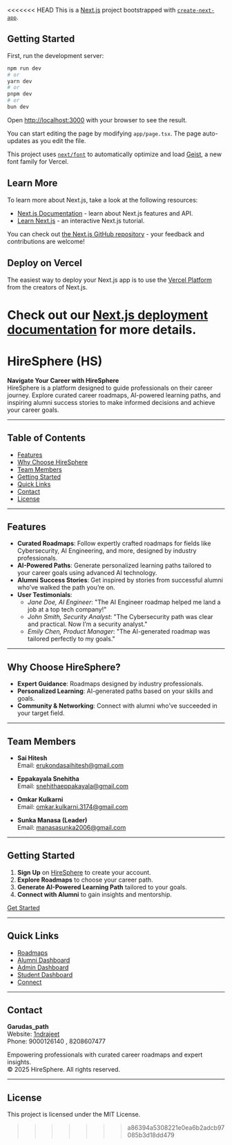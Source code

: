 <<<<<<< HEAD
This is a [Next.js](https://nextjs.org) project bootstrapped with [`create-next-app`](https://nextjs.org/docs/app/api-reference/cli/create-next-app).

## Getting Started

First, run the development server:

```bash
npm run dev
# or
yarn dev
# or
pnpm dev
# or
bun dev
```

Open [http://localhost:3000](http://localhost:3000) with your browser to see the result.

You can start editing the page by modifying `app/page.tsx`. The page auto-updates as you edit the file.

This project uses [`next/font`](https://nextjs.org/docs/app/building-your-application/optimizing/fonts) to automatically optimize and load [Geist](https://vercel.com/font), a new font family for Vercel.

## Learn More

To learn more about Next.js, take a look at the following resources:

- [Next.js Documentation](https://nextjs.org/docs) - learn about Next.js features and API.
- [Learn Next.js](https://nextjs.org/learn) - an interactive Next.js tutorial.

You can check out [the Next.js GitHub repository](https://github.com/vercel/next.js) - your feedback and contributions are welcome!

## Deploy on Vercel

The easiest way to deploy your Next.js app is to use the [Vercel Platform](https://vercel.com/new?utm_medium=default-template&filter=next.js&utm_source=create-next-app&utm_campaign=create-next-app-readme) from the creators of Next.js.

Check out our [Next.js deployment documentation](https://nextjs.org/docs/app/building-your-application/deploying) for more details.
=======
# HireSphere (HS)

**Navigate Your Career with HireSphere**  
HireSphere is a platform designed to guide professionals on their career journey. Explore curated career roadmaps, AI-powered learning paths, and inspiring alumni success stories to make informed decisions and achieve your career goals.

---

## Table of Contents
- [Features](#features)
- [Why Choose HireSphere](#why-choose-hiresphere)
- [Team Members](#team-members)
- [Getting Started](#getting-started)
- [Quick Links](#quick-links)
- [Contact](#contact)
- [License](#license)

---

## Features
- **Curated Roadmaps**: Follow expertly crafted roadmaps for fields like Cybersecurity, AI Engineering, and more, designed by industry professionals.
- **AI-Powered Paths**: Generate personalized learning paths tailored to your career goals using advanced AI technology.
- **Alumni Success Stories**: Get inspired by stories from successful alumni who’ve walked the path you’re on.
- **User Testimonials**:
  - *Jane Doe, AI Engineer*: "The AI Engineer roadmap helped me land a job at a top tech company!"
  - *John Smith, Security Analyst*: "The Cybersecurity path was clear and practical. Now I’m a security analyst."
  - *Emily Chen, Product Manager*: "The AI-generated roadmap was tailored perfectly to my goals."

---

## Why Choose HireSphere?
- **Expert Guidance**: Roadmaps designed by industry professionals.
- **Personalized Learning**: AI-generated paths based on your skills and goals.
- **Community & Networking**: Connect with alumni who’ve succeeded in your target field.

---



## Team Members
- **Sai Hitesh**  
  Email: [erukondasaihitesh@gmail.com](mailto:erukondasaihitesh@gmail.com)

- **Eppakayala Snehitha**  
  Email: [snehithaeppakayala@gmail.com](mailto:snehithaeppakayala@gmail.com)

- **Omkar Kulkarni**  
  Email: [omkar.kulkarni.3174@gmail.com](mailto:omkar.kulkarni.3174@gmail.com)

- **Sunka Manasa (Leader)**  
  Email: [manasasunka2006@gmail.com](mailto:manasasunka2006@gmail.com)

---

## Getting Started
1. **Sign Up** on [HireSphere](#) to create your account.
2. **Explore Roadmaps** to choose your career path.
3. **Generate AI-Powered Learning Path** tailored to your goals.
4. **Connect with Alumni** to gain insights and mentorship.

[Get Started](#)

---

## Quick Links
- [Roadmaps](#)
- [Alumni Dashboard](#)
- [Admin Dashboard](#)
- [Student Dashboard](#)
- [Connect](#)

---

## Contact
**Garudas_path**  
Website: [1ndrajeet](https://1ndrajeet.is-a.dev/)  
Phone: 9000126140 , 8208607477 

Empowering professionals with curated career roadmaps and expert insights.  
© 2025 HireSphere. All rights reserved.

---

## License
This project is licensed under the MIT License.
>>>>>>> a86394a5308221e0ea6b2adcb97085b3d18dd479
